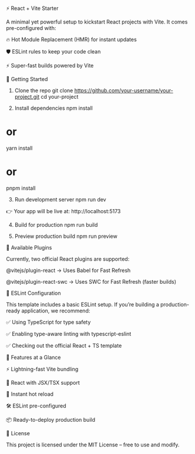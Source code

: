 ⚡ React + Vite Starter

A minimal yet powerful setup to kickstart React projects with Vite.
It comes pre-configured with:

🔥 Hot Module Replacement (HMR) for instant updates

🛡️ ESLint rules to keep your code clean

⚡ Super-fast builds powered by Vite

🚀 Getting Started
1. Clone the repo
git clone https://github.com/your-username/your-project.git
cd your-project

2. Install dependencies
npm install
# or
yarn install
# or
pnpm install

3. Run development server
npm run dev


👉 Your app will be live at: http://localhost:5173

4. Build for production
npm run build

5. Preview production build
npm run preview

🔌 Available Plugins

Currently, two official React plugins are supported:

@vitejs/plugin-react
 → Uses Babel for Fast Refresh

@vitejs/plugin-react-swc
 → Uses SWC for Fast Refresh (faster builds)

📏 ESLint Configuration

This template includes a basic ESLint setup.
If you’re building a production-ready application, we recommend:

✅ Using TypeScript for type safety

✅ Enabling type-aware linting with typescript-eslint

✅ Checking out the official React + TS template

🌟 Features at a Glance

⚡ Lightning-fast Vite bundling

🎨 React with JSX/TSX support

🔄 Instant hot reload

🛠️ ESLint pre-configured

📦 Ready-to-deploy production build

📜 License

This project is licensed under the MIT License – free to use and modify.
